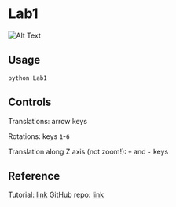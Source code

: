 # Lab1

![Alt Text](https://media.giphy.com/media/Y4cQvBXCpKpabXSbO1/giphy.gif)

## Usage

```python Lab1 ```

## Controls

Translations: arrow keys

Rotations: keys `1`-`6`

Translation along Z axis (not zoom!): `+` and `-` keys

## Reference

Tutorial: [link](http://www.petercollingridge.co.uk/tutorials/3d/pygame/)
GitHub repo: [link](https://github.com/petercollingridge/code-for-blog/tree/master/pygame-3D)
